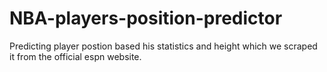 # NBA-players-position-predictor
Predicting player postion based his statistics and height which we scraped it from the official espn website.
